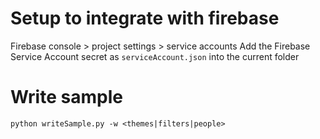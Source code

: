 # Setup to integrate with firebase
Firebase console > project settings > service accounts
Add the Firebase Service Account secret as `serviceAccount.json` into the current folder

# Write sample
`python writeSample.py -w <themes|filters|people>`
